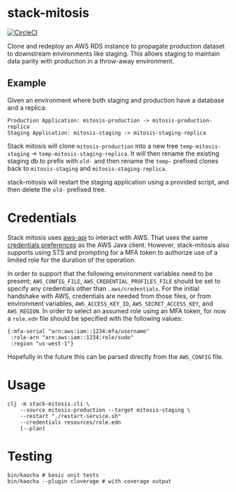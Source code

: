 # stack-mitosis

[![CircleCI](https://circleci.com/gh/dgtized/stack-mitosis.svg?style=svg)](https://circleci.com/gh/dgtized/stack-mitosis)

Clone and redeploy an AWS RDS instance to propagate production dataset to
downstream environments like staging. This allows staging to maintain data
parity with production in a throw-away environment.

## Example

Given an environment where both staging and production have a database and a replica:

```
Production Application: mitosis-production -> mitosis-production-replica
Staging Application: mitosis-staging -> mitosis-staging-replica
```

Stack mitosis will clone `mitosis-production` into a new tree
`temp-mitosis-staging` -> `temp-mitosis-staging-replica`. It will then rename
the existing staging db to prefix with `old-` and then rename the `temp-`
prefixed clones back to `mitosis-staging` and `mitosis-staging-replica`.

stack-mitosis will restart the staging application using a provided script, and
then delete the `old-` prefixed tree.

# Credentials

Stack mitosis uses [aws-api](https://github.com/cognitect-labs/aws-api) to
interact with AWS. That uses the same [credentials
preferences](https://docs.aws.amazon.com/sdk-for-java/v1/developer-guide/credentials.html)
as the AWS Java client. However, stack-mitosis also supports using STS and
prompting for a MFA token to authorize use of a limited role for the duration of
the operation.

In order to support that the following environment variables need to be present;
`AWS_CONFIG_FILE`, `AWS_CREDENTIAL_PROFILES_FILE` should be set to specify any
credentials other than `.aws/credentials`. For the initial handshake with AWS,
credentials are needed from those files, or from environment variables,
`AWS_ACCESS_KEY_ID`, `AWS_SECRET_ACCESS_KEY`, and `AWS_REGION`. In order to
select an assumed role using an MFA token, for now a `role.edn` file should be
specified with the following values:

```
{:mfa-serial "arn:aws:iam::1234:mfa/username"
 :role-arn "arn:aws:iam::1234:role/sudo"
 :region "us-west-1"}
```

Hopefully in the future this can be parsed directly from the `AWS_CONFIG` file.

# Usage

    clj -m stack-mitosis.cli \
        --source mitosis-production --target mitosis-staging \
        --restart "./restart-service.sh"
        --credentials resources/role.edn
        [--plan]

# Testing

    bin/kaocha # basic unit tests
    bin/kaocha --plugin cloverage # with coverage output
